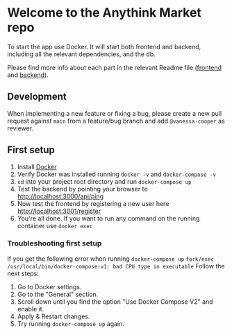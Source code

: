 # Welcome to the Anythink Market repo

To start the app use Docker. It will start both frontend and backend, including all the relevant dependencies, and the db.

Please find more info about each part in the relevant Readme file ([frontend](frontend/readme.md) and [backend](backend/README.md)).

## Development

When implementing a new feature or fixing a bug, please create a new pull request against `main` from a feature/bug branch and add `@vanessa-cooper` as reviewer.

## First setup

1. Install [Docker](https://docs.docker.com/get-docker/)
2. Verify Docker was installed running `docker -v` and `docker-compose -v`
3. `cd` into your project root directory and run `docker-compose up`
4. Test the backend by pointing your browser to [http://localhost:3000/api/ping](http://localhost:3000/api/ping)
5. Now test the frontend by registering a new user here [http://localhost:3001/register](http://localhost:3001/register)
6. You're all done. If you want to run any command on the running container use `docker exec`

### Troubleshooting first setup

If you get the following error when running `docker-compose up`
`fork/exec /usr/local/bin/docker-compose-v1: bad CPU type in executable`
Follow the next steps:

1. Go to Docker settings.
2. Go to the "General" section.
3. Scroll down until you find the option "Use Docker Compose V2" and enable it.
4. Apply & Restart changes.
5. Try running `docker-compose up` again.
